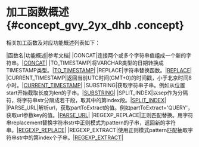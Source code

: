 # 加工函数概述 {#concept_gvy_2yx_dhb .concept}

相关加工函数及对应功能概述列表如下：

|函数名|功能概述|参考文档|
|CONCAT|连接两个或多个字符串值组成一个新的字符串。|[CONCAT](cn.zh-CN/用户指南/ElasticFlow/加工函数及参数说明/CONCAT.md)|
|TO\_TIMESTAMP|将VARCHAR类型的日期转换成TIMESTAMP类型。|[TO\_TIMESTAMP](cn.zh-CN/用户指南/ElasticFlow/加工函数及参数说明/TO_TIMESTAMP.md)|
|REPLACE|字符串替换函数。|[REPLACE](cn.zh-CN/用户指南/ElasticFlow/加工函数及参数说明/REPLACE.md)|
|CURRENT\_TIMESTAMP|返回当前UTC时间\(GMT+0\)的时间戳，小于北京时间8小时。|[CURRENT\_TIMESTAMP](cn.zh-CN/用户指南/ElasticFlow/加工函数及参数说明/CURRENT_TIMESTAMP.md)|
|SUBSTRING|获取字符串子串。例如从位置start开始截取长度为len的子串。|[SUBSTRING](cn.zh-CN/用户指南/ElasticFlow/加工函数及参数说明/SUBSTRING.md)|
|SPLIT\_INDEX|以sep作为分隔符，将字符串str分隔成若干段，取其中的第index段。|[SPLIT\_INDEX](cn.zh-CN/用户指南/ElasticFlow/加工函数及参数说明/SPLIT_INDEX.md)|
|PARSE\_URL|解析url，获取partToExtract的值。例如partToExtract='QUERY'，获取url参数key的值。|[PARSE\_URL](cn.zh-CN/用户指南/ElasticFlow/加工函数及参数说明/PARSE_URL.md)|
|REGEXP\_REPLACE|正则匹配替换。用字符串replacement替换字符串str中正则模式为pattern的子串，返回新的字符串。|[REGEXP\_REPLACE](cn.zh-CN/用户指南/ElasticFlow/加工函数及参数说明/REGEXP_REPLACE.md)|
|REGEXP\_EXTRACT|使用正则模式pattern匹配抽取字符串str中的第index个子串。|[REGEXP\_EXTRACT](cn.zh-CN/用户指南/ElasticFlow/加工函数及参数说明/REGEXP_EXTRACT.md)|

